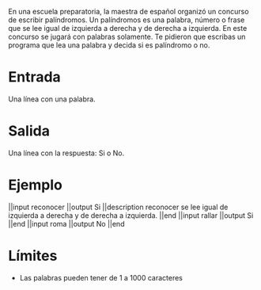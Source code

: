 En una escuela preparatoria, la maestra de español organizó un concurso de escribir palíndromos. Un palíndromos es una palabra, número o frase que se lee igual de izquierda a derecha y de derecha a izquierda.
En este concurso se jugará con palabras solamente.
Te pidieron que escribas un programa que lea una palabra y decida si es palíndromo o no.

# Entrada

Una línea con una palabra.

# Salida

Una línea con la respuesta: Si o No.

# Ejemplo

||input
reconocer
||output
Si
||description
reconocer se lee igual de izquierda a derecha y de derecha a izquierda.
||end
||input
rallar
||output
Si
||end
||input
roma
||output
No
||end

# Límites

* Las palabras pueden tener de 1 a 1000 caracteres
